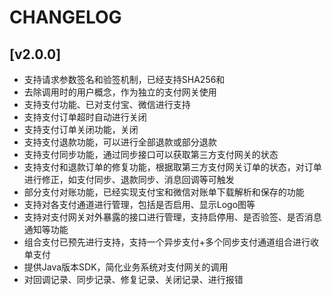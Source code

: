 # CHANGELOG
##  [v2.0.0]
- 支持请求参数签名和验签机制，已经支持SHA256和
- 去除调用时的用户概念，作为独立的支付网关使用
- 支持支付功能、已对支付宝、微信进行支持
- 支持支付订单超时自动进行关闭
- 支持支付订单关闭功能，关闭
- 支持支付退款功能，可以进行全部退款或部分退款
- 支持支付同步功能，通过同步接口可以获取第三方支付网关的状态
- 支持支付和退款订单的修复功能，根据取第三方支付网关订单的状态，对订单进行修正，如支付同步、退款同步、消息回调等可触发
- 部分支付对账功能，已经实现支付宝和微信对账单下载解析和保存的功能
- 支持对各支付通道进行管理，包括是否启用、显示Logo图等
- 支持对支付网关对外暴露的接口进行管理，支持启停用、是否验签、是否消息通知等功能
- 组合支付已预先进行支持，支持一个异步支付+多个同步支付通道组合进行收单支付
- 提供Java版本SDK，简化业务系统对支付网关的调用
- 对回调记录、同步记录、修复记录、关闭记录、进行报错
